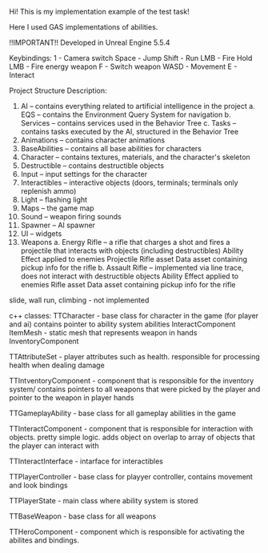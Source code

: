 Hi! This is my implementation example of the test task!

Here I used GAS implementations of abilities.

!!IMPORTANT!!
Developed in Unreal Engine 5.5.4

Keybindings:
1 - Camera switch
Space - Jump
Shift - Run
LMB - Fire
Hold LMB - Fire energy weapon
F - Switch weapon
WASD - Movement
E - Interact

Project Structure Description:

1. AI – contains everything related to artificial intelligence in the project
  a. EQS – contains the Environment Query System for navigation
  b. Services – contains services used in the Behavior Tree
  c. Tasks – contains tasks executed by the AI, structured in the Behavior Tree
2. Animations – contains character animations
3. BaseAbilities – contains all base abilities for characters
4. Character – contains textures, materials, and the character's skeleton
5. Destructible – contains destructible objects
6. Input – input settings for the character
7. Interactibles – interactive objects (doors, terminals; terminals only replenish ammo)
8. Light – flashing light
9. Maps – the game map
10. Sound – weapon firing sounds
11. Spawner – AI spawner
12. UI – widgets
13. Weapons
  a. Energy Rifle – a rifle that charges a shot and fires a projectile that interacts with objects (including destructibles)
      Ability
      Effect applied to enemies
      Projectile
      Rifle asset
      Data asset containing pickup info for the rifle
  b. Assault Rifle – implemented via line trace, does not interact with destructible objects
      Ability
      Effect applied to enemies
      Rifle asset
      Data asset containing pickup info for the rifle

slide, wall run, climbing - not implemented

с++ classes:
TTCharacter - base class for character in the game (for player and ai)
              contains pointer to ability system
              abilities
              InteractComponent
              ItemMesh - static mesh that represents weapon in hands
              InventoryComponent

TTAttributeSet - player attributes such as health. responsible for processing health when dealing damage
                  
TTIntventoryComponent - component that is responsible for the inventory system/ contains pointers to all weapons that were picked by the player and pointer to the weapon in player hands 

TTGameplayAbility - base class for all gameplay abilities in the game

TTInteractComponent - component that is responsible for interaction with objects. pretty simple logic. adds object on overlap to array of objects that the player can interact with

TTInteractInterface - intarface for interactibles 

TTPlayerController - base class for playyer controller, contains movement and look bindings

TTPlayerState - main class where ability system is stored

TTBaseWeapon - base class for all weapons

TTHeroComponent - component which is responsible for activating the abilites and bindings. 
